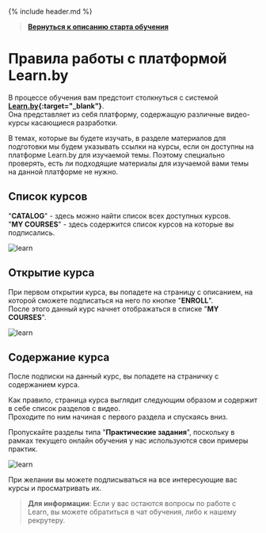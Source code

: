 {% include header.md %}

>
>**[Вернуться к описанию старта обучения]({{site.materialsurl}}general/education_start)**
>

Правила работы с платформой Learn.by
====================

В процессе обучения вам предстоит столкнуться с системой **[Learn.by](https://learn.by/){:target="_blank"}**.  
Она представляет из себя платформу, содержащую различные видео-курсы касающиеся разработки.

В темах, которые вы будете изучать, в разделе материалов для подготовки мы будем указывать ссылки на курсы, если он доступны на платформе Learn.by для изучаемой темы. Поэтому специально проверять, есть ли подходящие материалы для изучаемой вами темы на данной платформе не нужно.

Список курсов
---------------------

"**CATALOG**" - здесь можно найти список всех доступных курсов.  
"**MY COURSES**" - здесь содержится список курсов на которые вы подписались.

![learn]({{site.materialsurl}}general/img/learn-main-page.png)

Открытие курса
---------------------

При первом открытии курса, вы попадете на страницу с описанием, на которой сможете подписаться на него по кнопке "**ENROLL**".  
После этого данный курс начнет отображаться в списке "**MY COURSES**".

![learn]({{site.materialsurl}}general/img/learn-course-page-enroll.png)

Содержание курса
---------------------

После подписки на данный курс, вы попадете на страничку с содержанием курса.

Как правило, страница курса выглядит следующим образом и содержит в себе список разделов с видео.  
Проходите по ним начиная с первого раздела и спускаясь вниз.

Пропускайте разделы типа "**Практические задания**", поскольку в рамках текущего онлайн обучения у нас используются свои примеры практик.

![learn]({{site.materialsurl}}general/img/learn-course-page.png)

При желании вы можете подписываться на все интересующие вас курсы и просматривать их.

>**Для информации**: Если у вас остаются вопросы по работе с Learn, вы можете обратиться в чат обучения, либо к нашему рекрутеру.